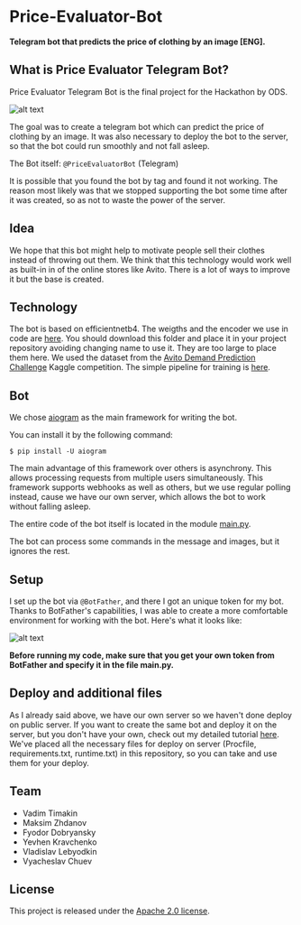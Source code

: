 # Price-Evaluator-Bot

**Telegram bot that predicts the price of clothing by an image [ENG].**

What is Price Evaluator Telegram Bot?
-----------------------------------------
Price Evaluator Telegram Bot is the final project for the Hackathon by ODS.

![alt text](https://github.com/t0efL/Price-Evaluator-Bot/blob/main/images/ods.jpg)

The goal was to create a telegram bot which can predict the price of clothing by an image. It was also necessary to deploy the bot to the server, so that the bot could run smoothly and not fall asleep.

The Bot itself: `@PriceEvaluatorBot` (Telegram)

It is possible that you found the bot by tag and found it not working. The reason most likely was that we stopped supporting the bot some time after it was created, so as not to waste the power of the server.

Idea
-----
We hope that this bot might help to motivate people sell their clothes instead of throwing out them. We think that this technology would work well as built-in in of the online stores like Avito. There is a lot of ways to improve it but the base is created.

Technology
-------
The bot is based on efficientnetb4. The weigths and the encoder we use in code are [here](https://drive.google.com/drive/folders/1mtsRFAt-K7MCR8En2qmsqSwjtti4RhAH?usp=sharing). You should download this folder and place it in your project repository avoiding changing name to use it. They are too large to place them here. We used the dataset from the [Avito Demand Prediction Challenge](https://www.kaggle.com/c/avito-demand-prediction) Kaggle competition. The simple pipeline for training is [here](https://github.com/t0efL/Price-Evaluator-Bot).

Bot
---
We chose [aiogram](https://docs.aiogram.dev/en/latest/index.html) as the main framework for writing the bot.

You can install it by the following command:

`$ pip install -U aiogram`

The main advantage of this framework over others is asynchrony. This allows processing requests from multiple users simultaneously. This framework supports webhooks as well as others, but we use regular polling instead, cause we have our own server, which allows the bot to work without falling asleep.

The entire code of the bot itself is located in the module [main.py](https://github.com/t0efL/Price-Evaluator-Bot/blob/main/main.py).

The bot can process some commands in the message and images, but it ignores the rest.

Setup
----------------
I set up the bot via `@BotFather`, and there I got an unique token for my bot.
Thanks to BotFather's capabilities, I was able to create a more comfortable environment for working with the bot. Here's what it looks like:

![alt text](https://github.com/t0efL/Price-Evaluator-Bot/blob/main/images/interface.jpg)

**Before running my code, make sure that you get your own token from BotFather and specify it in the file main.py.**

Deploy and additional files
---------------------------
As I already said above, we have our own server so we haven't done deploy on public server. If you want to create the same bot and deploy it on the server, but you don't have your own, check out my detailed tutorial [here](https://github.com/t0efL/Style-Transfer-Telegram-Bot). We've placed all the neсessary files for deploy on server (Procfile, requirements.txt, runtime.txt) in this repository, so you can take and use them for your deploy.

Team
--------
- Vadim Timakin
- Maksim Zhdanov
- Fyodor Dobryansky
- Yevhen Kravchenko
- Vladislav Lebyodkin
- Vyacheslav Chuev

License
----------
This project is released under the [Apache 2.0 license](https://github.com/t0efL/Price-Evaluator-Bot/blob/main/LICENSE).
